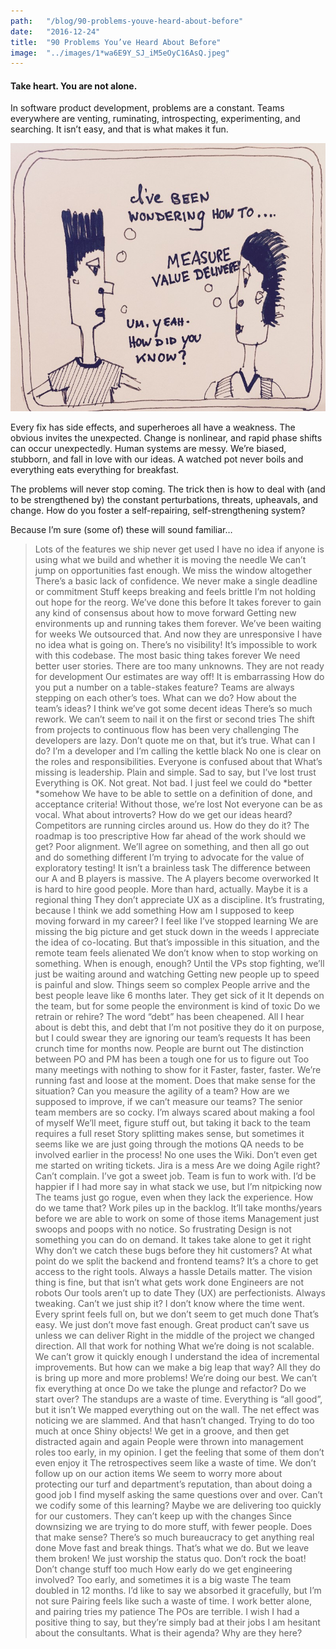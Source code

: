 ```yaml
---
path:	"/blog/90-problems-youve-heard-about-before"
date:	"2016-12-24"
title:	"90 Problems You’ve Heard About Before"
image:	"../images/1*wa6E9Y_SJ_iM5eOyC16AsQ.jpeg"
---
```


#### Take heart. You are not alone.

In software product development, problems are a constant. Teams everywhere are venting, ruminating, introspecting, experimenting, and searching. It isn’t easy, and that is what makes it fun.

![](../images/1*wa6E9Y_SJ_iM5eOyC16AsQ.jpeg)

Every fix has side effects, and superheroes all have a weakness. The obvious invites the unexpected. Change is nonlinear, and rapid phase shifts can occur unexpectedly. Human systems are messy. We’re biased, stubborn, and fall in love with our ideas. A watched pot never boils and everything eats everything for breakfast.

The problems will never stop coming. The trick then is how to deal with (and to be strengthened by) the constant perturbations, threats, upheavals, and change. How do you foster a self-repairing, self-strengthening system?

Because I’m sure (some of) these will sound familiar…


> Lots of the features we ship never get used
> I have no idea if anyone is using what we build and whether it is moving the needle
> We can’t jump on opportunities fast enough. We miss the window altogether
> There’s a basic lack of confidence. We never make a single deadline or commitment
> Stuff keeps breaking and feels brittle
> I’m not holding out hope for the reorg. We’ve done this before
> It takes forever to gain any kind of consensus about how to move forward
> Getting new environments up and running takes them forever. We’ve been waiting for weeks
> We outsourced that. And now they are unresponsive
> I have no idea what is going on. There’s no visibility!
> It’s impossible to work with this codebase. The most basic thing takes forever
> We need better user stories. There are too many unknowns. They are not ready for development
> Our estimates are way off! It is embarrassing
> How do you put a number on a table-stakes feature?
> Teams are always stepping on each other’s toes. What can we do?
> How about the team’s ideas? I think we’ve got some decent ideas
> There’s so much rework. We can’t seem to nail it on the first or second tries
> The shift from projects to continuous flow has been very challenging
> The developers are lazy. Don’t quote me on that, but it’s true. What can I do? I’m a developer and I’m calling the kettle black
> No one is clear on the roles and responsibilities. Everyone is confused about that
> What’s missing is leadership. Plain and simple. Sad to say, but I’ve lost trust
> Everything is OK. Not great. Not bad. I just feel we could do *better *somehow
> We have to be able to settle on a definition of done, and acceptance criteria! Without those, we’re lost
> Not everyone can be as vocal. What about introverts? How do we get our ideas heard?
> Competitors are running circles around us. How do they do it?
> The roadmap is too prescriptive
> How far ahead of the work should we get?
> Poor alignment. We’ll agree on something, and then all go out and do something different
> I’m trying to advocate for the value of exploratory testing! It isn’t a brainless task
> The difference between our A and B players is massive. The A players become overworked
> It is hard to hire good people. More than hard, actually. Maybe it is a regional thing
> They don’t appreciate UX as a discipline. It’s frustrating, because I think we add something
> How am I supposed to keep moving forward in my career? I feel like I’ve stopped learning
> We are missing the big picture and get stuck down in the weeds
> I appreciate the idea of co-locating. But that’s impossible in this situation, and the remote team feels alienated
> We don’t know when to stop working on something. When is enough, enough?
> Until the VPs stop fighting, we’ll just be waiting around and watching
> Getting new people up to speed is painful and slow. Things seem so complex
> People arrive and the best people leave like 6 months later. They get sick of it
> It depends on the team, but for some people the environment is kind of toxic
> Do we retrain or rehire?
> The word “debt” has been cheapened. All I hear about is debt this, and debt that
> I’m not positive they do it on purpose, but I could swear they are ignoring our team’s requests
> It has been crunch time for months now. People are burnt out
> The distinction between PO and PM has been a tough one for us to figure out
> Too many meetings with nothing to show for it
> Faster, faster, faster. We’re running fast and loose at the moment. Does that make sense for the situation?
> Can you measure the agility of a team? How are we supposed to improve, if we can’t measure our teams?
> The senior team members are so cocky. I’m always scared about making a fool of myself
> We’ll meet, figure stuff out, but taking it back to the team requires a full reset
> Story splitting makes sense, but sometimes it seems like we are just going through the motions
> QA needs to be involved earlier in the process!
> No one uses the Wiki. Don’t even get me started on writing tickets. Jira is a mess
> Are we doing Agile right?
> Can’t complain. I’ve got a sweet job. Team is fun to work with. I’d be happier if I had more say in what stack we use, but I’m nitpicking now
> The teams just go rogue, even when they lack the experience. How do we tame that?
> Work piles up in the backlog. It’ll take months/years before we are able to work on some of those items
> Management just swoops and poops with no notice. So frustrating
> Design is not something you can do on demand. It takes take alone to get it right
> Why don’t we catch these bugs before they hit customers?
> At what point do we split the backend and frontend teams?
> It’s a chore to get access to the right tools. Always a hassle
> Details matter. The vision thing is fine, but that isn’t what gets work done
> Engineers are not robots
> Our tools aren’t up to date
> They (UX) are perfectionists. Always tweaking. Can’t we just ship it?
> I don’t know where the time went. Every sprint feels full on, but we don’t seem to get much done
> That’s easy. We just don’t move fast enough. Great product can’t save us unless we can deliver
> Right in the middle of the project we changed direction. All that work for nothing
> What we’re doing is not scalable. We can’t grow it quickly enough
> I understand the idea of incremental improvements. But how can we make a big leap that way?
> All they do is bring up more and more problems! We’re doing our best. We can’t fix everything at once
> Do we take the plunge and refactor? Do we start over?
> The standups are a waste of time. Everything is “all good”, but it isn’t
> We mapped everything out on the wall. The net effect was noticing we are slammed. And that hasn’t changed. Trying to do too much at once
> Shiny objects! We get in a groove, and then get distracted again and again
> People were thrown into management roles too early, in my opinion. I get the feeling that some of them don’t even enjoy it
> The retrospectives seem like a waste of time. We don’t follow up on our action items
> We seem to worry more about protecting our turf and department’s reputation, than about doing a good job
> I find myself asking the same questions over and over. Can’t we codify some of this learning?
> Maybe we are delivering too quickly for our customers. They can’t keep up with the changes
> Since downsizing we are trying to do more stuff, with fewer people. Does that make sense?
> There’s so much bureaucracy to get anything real done
> Move fast and break things. That’s what we do. But we leave them broken!
> We just worship the status quo. Don’t rock the boat! Don’t change stuff too much
> How early do we get engineering involved? Too early, and sometimes it is a big waste
> The team doubled in 12 months. I’d like to say we absorbed it gracefully, but I’m not sure
> Pairing feels like such a waste of time. I work better alone, and pairing tries my patience
> The POs are terrible. I wish I had a positive thing to say, but they’re simply bad at their jobs
> I am hesitant about the consultants. What is their agenda? Why are they here?